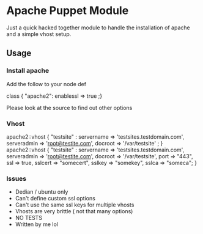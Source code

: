 # Apache Puppet Module

Just a quick hacked together module to handle the installation of apache and a simple vhost setup.

## Usage

### Install apache

Add the follow to your node def

 class { "apache2": enablessl => true ;}

 Please look at the source to find out other options

### Vhost

 apache2::vhost { "testsite" : servername => 'testsites.testdomain.com', serveradmin => 'root@testite.com', docroot => '/var/testsite' ; }
 apache2::vhost { "testsite" : servername => 'testsites.testdomain.com', serveradmin => 'root@testite.com', docroot => '/var/testsite', port => "443", ssl => true, sslcert => "somecert", sslkey => "somekey", sslca => "someca"; }

### Issues
  * Dedian / ubuntu only
  * Can't define custom ssl options
  * Can't use the same ssl keys for multiple vhosts
  * Vhosts are very brittle ( not that many options)
  * NO TESTS
  * Written by me lol 
